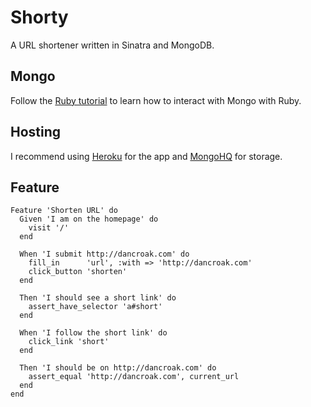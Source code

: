 Shorty
======

A URL shortener written in Sinatra and MongoDB.

Mongo
-----

Follow the [Ruby tutorial](http://www.mongodb.org/display/DOCS/Ruby+Tutorial) to learn how to interact with Mongo with Ruby.

Hosting
-------

I recommend using [Heroku](http://heroku.com) for the app and [MongoHQ](http://mongohq.com) for storage.

Feature
-------

    Feature 'Shorten URL' do
      Given 'I am on the homepage' do
        visit '/'
      end

      When 'I submit http://dancroak.com' do
        fill_in      'url', :with => 'http://dancroak.com'
        click_button 'shorten'
      end

      Then 'I should see a short link' do
        assert_have_selector 'a#short'
      end

      When 'I follow the short link' do
        click_link 'short'
      end

      Then 'I should be on http://dancroak.com' do
        assert_equal 'http://dancroak.com', current_url
      end
    end


